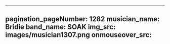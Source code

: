 ------
pagination_pageNumber: 1282
musician_name: Bridie
band_name: SOAK
img_src: images/musician1307.png
onmouseover_src: 
------